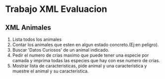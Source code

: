 # Trabajo XML Evaluacion

## XML Animales

   1. Lista todos los animales
   2. Contar los animales que esten en algun estado concreto.(Ej:en peligro).
   3. Buscar 'Datos Curiosos' de un animal indicado.
   4. Pedir el numero de crias maximo que puede tener una especie por camada y imprima todas las especies que hay con ese numero de crias.
   5. Mostrar lista de caracteristicas, pide animal y una caracteristica y muestre el animal y su caracteristica.
